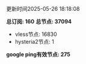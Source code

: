 更新时间2025-05-26 18:18:08

**总订阅: 160**
**总节点: 37094**
- vless节点: 16830
- hysteria2节点: 1

**google ping有效节点: 275**

